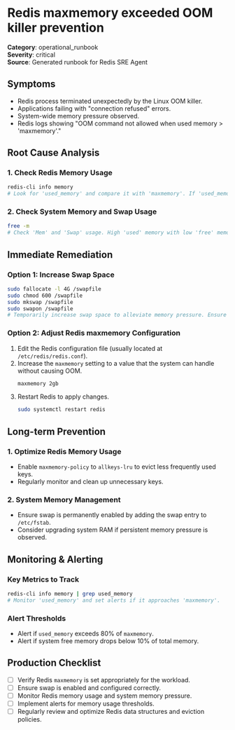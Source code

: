 # Redis maxmemory exceeded OOM killer prevention

**Category**: operational_runbook  
**Severity**: critical  
**Source**: Generated runbook for Redis SRE Agent

## Symptoms
- Redis process terminated unexpectedly by the Linux OOM killer.
- Applications failing with "connection refused" errors.
- System-wide memory pressure observed.
- Redis logs showing "OOM command not allowed when used memory > 'maxmemory'."

## Root Cause Analysis

### 1. Check Redis Memory Usage
```bash
redis-cli info memory
# Look for 'used_memory' and compare it with 'maxmemory'. If 'used_memory' exceeds 'maxmemory', it indicates Redis is consuming more memory than allocated.
```

### 2. Check System Memory and Swap Usage
```bash
free -m
# Check 'Mem' and 'Swap' usage. High 'used' memory with low 'free' memory and swap indicates system-wide memory pressure.
```

## Immediate Remediation

### Option 1: Increase Swap Space
```bash
sudo fallocate -l 4G /swapfile
sudo chmod 600 /swapfile
sudo mkswap /swapfile
sudo swapon /swapfile
# Temporarily increase swap space to alleviate memory pressure. Ensure swap size is at least equal to system RAM.
```

### Option 2: Adjust Redis maxmemory Configuration
1. Edit the Redis configuration file (usually located at `/etc/redis/redis.conf`).
2. Increase the `maxmemory` setting to a value that the system can handle without causing OOM.
   ```bash
   maxmemory 2gb
   ```
3. Restart Redis to apply changes.
   ```bash
   sudo systemctl restart redis
   ```

## Long-term Prevention

### 1. Optimize Redis Memory Usage
- Enable `maxmemory-policy` to `allkeys-lru` to evict less frequently used keys.
- Regularly monitor and clean up unnecessary keys.

### 2. System Memory Management
- Ensure swap is permanently enabled by adding the swap entry to `/etc/fstab`.
- Consider upgrading system RAM if persistent memory pressure is observed.

## Monitoring & Alerting

### Key Metrics to Track
```bash
redis-cli info memory | grep used_memory
# Monitor 'used_memory' and set alerts if it approaches 'maxmemory'.
```

### Alert Thresholds
- Alert if `used_memory` exceeds 80% of `maxmemory`.
- Alert if system free memory drops below 10% of total memory.

## Production Checklist
- [ ] Verify Redis `maxmemory` is set appropriately for the workload.
- [ ] Ensure swap is enabled and configured correctly.
- [ ] Monitor Redis memory usage and system memory pressure.
- [ ] Implement alerts for memory usage thresholds.
- [ ] Regularly review and optimize Redis data structures and eviction policies.